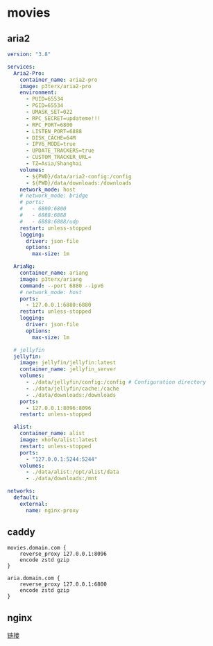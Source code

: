 # movies

## aria2

```yaml
version: "3.8"

services:
  Aria2-Pro:
    container_name: aria2-pro
    image: p3terx/aria2-pro
    environment:
      - PUID=65534
      - PGID=65534
      - UMASK_SET=022
      - RPC_SECRET=updateme!!!
      - RPC_PORT=6800
      - LISTEN_PORT=6888
      - DISK_CACHE=64M
      - IPV6_MODE=true
      - UPDATE_TRACKERS=true
      - CUSTOM_TRACKER_URL=
      - TZ=Asia/Shanghai
    volumes:
      - ${PWD}/data/aria2-config:/config
      - ${PWD}/data/downloads:/downloads
    network_mode: host
    # network_mode: bridge
    # ports:
    #   - 6800:6800
    #   - 6888:6888
    #   - 6888:6888/udp
    restart: unless-stopped
    logging:
      driver: json-file
      options:
        max-size: 1m

  AriaNg:
    container_name: ariang
    image: p3terx/ariang
    command: --port 6880 --ipv6
    # network_mode: host
    ports:
      - 127.0.0.1:6880:6880
    restart: unless-stopped
    logging:
      driver: json-file
      options:
        max-size: 1m

  # jellyfin
  jellyfin:
    image: jellyfin/jellyfin:latest
    container_name: jellyfin_server
    volumes:
      - ./data/jellyfin/config:/config # Configuration directory
      - ./data/jellyfin/cache:/cache
      - ./data/downloads:/downloads
    ports:
      - 127.0.0.1:8096:8096
    restart: unless-stopped

  alist:
    container_name: alist
    image: xhofe/alist:latest
    restart: unless-stopped
    ports:
      - "127.0.0.1:5244:5244"
    volumes:
      - ./data/alist:/opt/alist/data
      - ./data/downloads:/mnt

networks:
  default:
    external:
      name: nginx-proxy
```

## caddy

```shell
movies.domain.com {
    reverse_proxy 127.0.0.1:8096
    encode zstd gzip
}

aria.domain.com {
    reverse_proxy 127.0.0.1:6800
    encode zstd gzip
}
```

## nginx

[链接](/notes/linux/nginx)

<!-- ## emby -->
<!-- ```yaml -->
<!-- version: "2.3" -->
<!-- services: -->
<!--   emby: -->
<!--     image: emby/embyserver -->
<!--     container_name: embyserver -->
<!--     runtime: nvidia # Expose NVIDIA GPUs -->
<!--     # network_mode: host # Enable DLNA and Wake-on-Lan -->
<!--     environment: -->
<!--       - UID=1000 # The UID to run emby as (default: 2) -->
<!--       - GID=100 # The GID to run emby as (default 2) -->
<!--       - GIDLIST=100 # A comma-separated list of additional GIDs to run emby as (default: 2) -->
<!--     volumes: -->
<!--       - ./data/embyserver/programdata:/config # Configuration directory -->
<!--       - ./data/embyserver/tvshows:/mnt/share1 # Media directory -->
<!--       - ./data/embyserver/movies:/media -->
<!--     ports: -->
<!--       - 8096:8096 # HTTP port -->
<!--       # - 8920:8920 # HTTPS port -->
<!--     devices: -->
<!--       - /dev/dri:/dev/dri # VAAPI/NVDEC/NVENC render nodes -->
<!--     #   - /dev/vchiq:/dev/vchiq # MMAL/OMX on Raspberry Pi -->
<!--     restart: unless-stopped       -->
<!-- ``` -->
